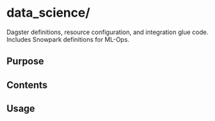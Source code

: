 # data_science/

Dagster definitions, resource configuration, and integration glue code. Includes
Snowpark definitions for ML-Ops.

## Purpose

## Contents

## Usage
